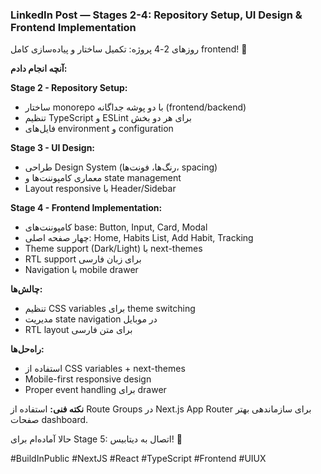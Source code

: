 ### LinkedIn Post — Stages 2-4: Repository Setup, UI Design & Frontend Implementation

روزهای 2-4 پروژه: تکمیل ساختار و پیاده‌سازی کامل frontend! 🚀

**آنچه انجام دادم:**

**Stage 2 - Repository Setup:**
- ساختار monorepo با دو پوشه جداگانه (frontend/backend)
- تنظیم TypeScript و ESLint برای هر دو بخش
- فایل‌های environment و configuration

**Stage 3 - UI Design:**
- طراحی Design System (رنگ‌ها، فونت‌ها، spacing)
- معماری کامپوننت‌ها و state management
- Layout responsive با Header/Sidebar

**Stage 4 - Frontend Implementation:**
- کامپوننت‌های base: Button, Input, Card, Modal
- چهار صفحه اصلی: Home, Habits List, Add Habit, Tracking
- Theme support (Dark/Light) با next-themes
- RTL support برای زبان فارسی
- Navigation با mobile drawer

**چالش‌ها:**
- تنظیم CSS variables برای theme switching
- مدیریت state navigation در موبایل
- RTL layout برای متن فارسی

**راه‌حل‌ها:**
- استفاده از CSS variables + next-themes
- Mobile-first responsive design
- Proper event handling برای drawer

**نکته فنی:**
استفاده از Route Groups در Next.js App Router برای سازماندهی بهتر صفحات dashboard.

حالا آماده‌ام برای Stage 5: اتصال به دیتابیس! 💾

#BuildInPublic #NextJS #React #TypeScript #Frontend #UIUX

